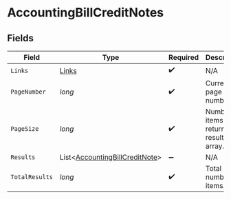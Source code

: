 # AccountingBillCreditNotes


## Fields

| Field                                                                             | Type                                                                              | Required                                                                          | Description                                                                       |
| --------------------------------------------------------------------------------- | --------------------------------------------------------------------------------- | --------------------------------------------------------------------------------- | --------------------------------------------------------------------------------- |
| `Links`                                                                           | [Links](../../models/shared/Links.md)                                             | :heavy_check_mark:                                                                | N/A                                                                               |
| `PageNumber`                                                                      | *long*                                                                            | :heavy_check_mark:                                                                | Current page number.                                                              |
| `PageSize`                                                                        | *long*                                                                            | :heavy_check_mark:                                                                | Number of items to return in results array.                                       |
| `Results`                                                                         | List<[AccountingBillCreditNote](../../models/shared/AccountingBillCreditNote.md)> | :heavy_minus_sign:                                                                | N/A                                                                               |
| `TotalResults`                                                                    | *long*                                                                            | :heavy_check_mark:                                                                | Total number of items.                                                            |